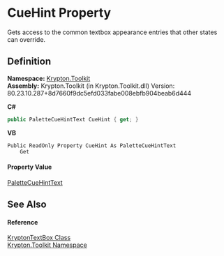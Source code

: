 # CueHint Property


Gets access to the common textbox appearance entries that other states can override.



## Definition
**Namespace:** <a href="79d2eac2-21f4-54ff-7552-b20c33c30600.md">Krypton.Toolkit</a>  
**Assembly:** Krypton.Toolkit (in Krypton.Toolkit.dll) Version: 80.23.10.287+8d7660f9dc5efd033fabe008ebfb904beab6d444

**C#**
``` C#
public PaletteCueHintText CueHint { get; }
```
**VB**
``` VB
Public ReadOnly Property CueHint As PaletteCueHintText
	Get
```



#### Property Value
<a href="7b74bda2-429a-f833-55bb-6f4edfdcfa86.md">PaletteCueHintText</a>

## See Also


#### Reference
<a href="bafb1891-da9d-07a1-9249-da755c1768d7.md">KryptonTextBox Class</a>  
<a href="79d2eac2-21f4-54ff-7552-b20c33c30600.md">Krypton.Toolkit Namespace</a>  
